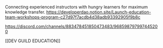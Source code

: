 Connecting experienced instructors with hungry learners for maximum knowledge transfer. https://developerdao.notion.site/Launch-education-team-workshops-program-c27d97f7acdb4d38adb93392905f9b8c


https://discord.com/channels/883478451850473483/968598797997445200

[[DEV GUILD EDUCATION]]
